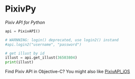 PixivPy
======
*Pixiv API for Python*

~~~~~ python
api = PixivAPI()

# WARNNING: login() deprecated, use login2() instand
#api.login2("username", "password")

# get illust by id
illust = api.get_illust(36503804)
print(illust)
~~~~~

Find Pixiv API in Objective-C? You might also like [PixivAPI_iOS](https://github.com/upbit/PixivAPI_iOS)
